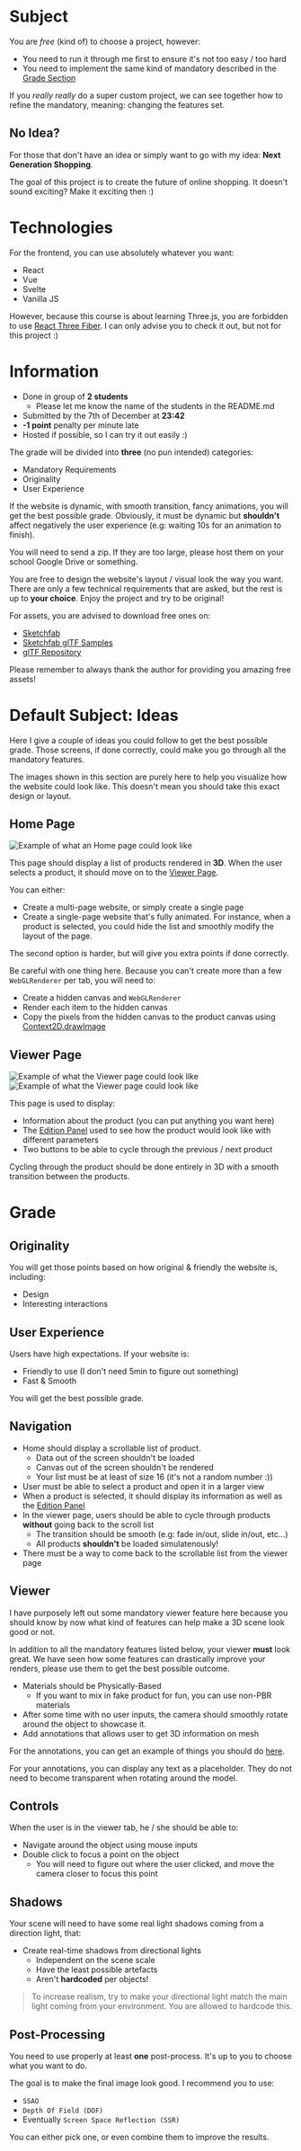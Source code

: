 # Subject

You are *free* (kind of) to choose a project, however:
* You need to run it through me first to ensure it's not too easy / too hard
* You need to implement the same kind of mandatory described in the [Grade Section](#grade)

If you *really really* do a super custom project, we can see together how to refine the mandatory, meaning: changing the features set.

## No Idea?

For those that don't have an idea or simply want to go with my idea: **Next Generation Shopping**.

The goal of this project is to create the future of online shopping. It doesn't sound exciting? Make it exciting then :)

# Technologies

For the frontend, you can use absolutely whatever you want:
* React
* Vue
* Svelte
* Vanilla JS

However, because this course is about learning Three.js, you are forbidden to use [React Three Fiber](https://github.com/pmndrs/react-three-fiber). I can only advise you to check it out, but not for this project :)

# Information

* Done in group of **2 students**
  * Please let me know the name of the students in the README.md
* Submitted by the 7th of December at **23:42**
* **-1 point** penalty per minute late
* Hosted if possible, so I can try it out easily :)

The grade will be divided into **three** (no pun intended) categories:
* Mandatory Requirements
* Originality
* User Experience

If the website is dynamic, with smooth transition, fancy animations, you will get the best possible grade. Obviously, it must be dynamic but **shouldn't** affect negatively the user experience (e.g: waiting 10s for an animation to finish).

You will need to send a zip. If they are too large, please host them on your school Google Drive or something.

You are free to design the website's layout / visual look the way you want. There are only a few technical requirements that are asked, but the rest is up to **your choice**. Enjoy the project and try to be original!

For assets, you are advised to download free ones on:
* [Sketchfab](https://sketchfab.com/)
* [Sketchfab glTF Samples](https://sketchfab.com/features/gltf)
* [glTF Repository](https://github.com/KhronosGroup/glTF-Sample-Models/tree/master/2.0)

Please remember to always thank the author for providing you amazing free assets!

# Default Subject: Ideas

Here I give a couple of ideas you could follow to get the best possible grade. Those screens, if done correctly, could make you go through all the mandatory features.

The images shown in this section are purely here to help you visualize how the website could look like. This doesn't mean you should take this exact
design or layout.

## Home Page

![Example of what an Home page could look like](screenshots/project/page1.jpg)

This page should display a list of products rendered in **3D**. When the user
selects a product, it should move on to the [Viewer Page](viewer-page).

You can either:

* Create a multi-page website, or simply create a single page
* Create a single-page website that's fully animated.
  For instance, when a product is selected, you could hide
  the list and smoothly modify the layout of the page.

The second option is harder, but will give you extra points if done correctly.

Be careful with one thing here. Because you can't create more than a
few `WebGLRenderer` per tab, you will need to:
* Create a hidden canvas and `WebGLRenderer`
* Render each item to the hidden canvas
* Copy the pixels from the hidden canvas to the product canvas using [Context2D.drawImage](https://developer.mozilla.org/en-US/docs/Web/API/CanvasRenderingContext2D/drawImage)

## Viewer Page

![Example of what the Viewer page could look like](screenshots/project/page2.jpg)
![Example of what the Viewer page could look like](screenshots/project/page3.jpg)

This page is used to display:

* Information about the product (you can put anything you want here)
* The [Edition Panel](#mandatory-edition-panel) used to see how the product would look like
  with different parameters
* Two buttons to be able to cycle through the previous / next product

Cycling through the product should be done entirely in 3D with a smooth
transition between the products.

# Grade

## Originality

You will get those points based on how original & friendly the website is, including:
* Design
* Interesting interactions

## User Experience

Users have high expectations. If your website is:
* Friendly to use (I don't need 5min to figure out something)
* Fast & Smooth

You will get the best possible grade.

## Navigation

* Home should display a scrollable list of product.
  * Data out of the screen shouldn't be loaded
  * Canvas out of the screen shouldn't be rendered
  * Your list must be at least of size 16 (it's not a random number :))
* User must be able to select a product and open it in a larger view
* When a product is selected, it should display its information as well
  as the [Edition Panel](#mandatory-edition-panel)
* In the viewer page, users should be able to cycle through products **without**
  going back to the scroll list
  * The transition should be smooth (e.g: fade in/out, slide in/out, etc...)
  * All products **shouldn't** be loaded simulatenously!
* There must be a way to come back to the scrollable list from the viewer page

## Viewer

I have purposely left out some mandatory viewer feature here because you should
know by now what kind of features can help make a 3D scene look good or not.

In addition to all the mandatory features listed below, your viewer **must**
look great. We have seen how some features can drastically improve your renders,
please use them to get the best possible outcome.

* Materials should be Physically-Based
  * If you want to mix in fake product for fun, you can use non-PBR materials
* After some time with no user inputs, the camera should smoothly rotate
  around the object to showcase it.
* Add annotations that allows user to get 3D information on mesh

For the annotations, you can get an example of things you should do [here](https://modelviewer.dev/examples/annotations/index.html#addHotspots).

For your annotations, you can display any text as a placeholder. They
do not need to become transparent when rotating around the model.

## Controls

When the user is in the viewer tab, he / she should be able to:

* Navigate around the object using mouse inputs
* Double click to focus a point on the object
  * You will need to figure out where the user clicked, and
    move the camera closer to focus this point

## Shadows

Your scene will need to have some real light shadows coming from a direction light, that:

* Create real-time shadows from directional lights
  * Independent on the scene scale
  * Have the least possible artefacts
  * Aren't **hardcoded** per objects!

> To increase realism, try to make your directional light match the main light coming
> from your environment. You are allowed to hardcode this.

## Post-Processing

You need to use properly at least **one** post-process. It's up to you to choose
what you want to do.

The goal is to make the final image look good. I recommend you to use:

* `SSAO`
* `Depth Of Field (DOF)`
* Eventually `Screen Space Reflection (SSR)`

You can either pick one, or even combine them to improve the results.
